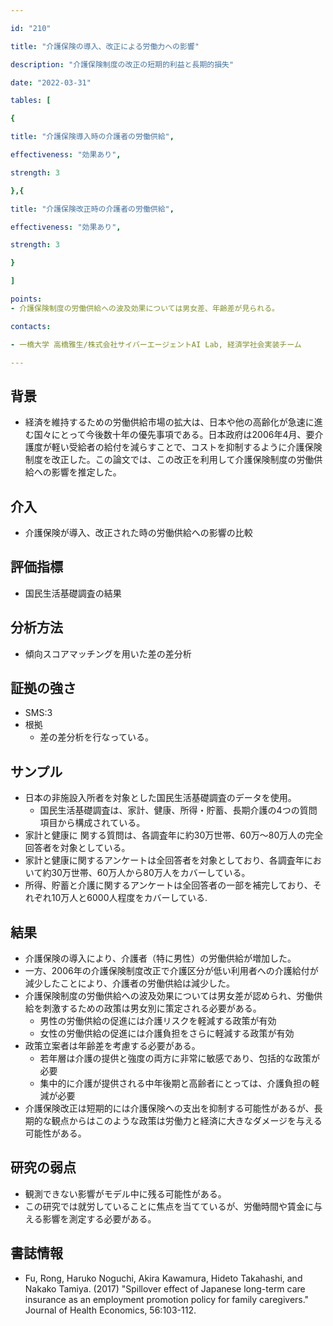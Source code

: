 ```yaml
---

id: "210"

title: "介護保険の導入、改正による労働力への影響"

description: "介護保険制度の改正の短期的利益と長期的損失"

date: "2022-03-31"

tables: [

{

title: "介護保険導入時の介護者の労働供給",

effectiveness: "効果あり",

strength: 3

},{

title: "介護保険改正時の介護者の労働供給",

effectiveness: "効果あり",

strength: 3

}

]

points:
- 介護保険制度の労働供給への波及効果については男女差、年齢差が見られる。

contacts:

- 一橋大学 高橋雅生/株式会社サイバーエージェントAI Lab, 経済学社会実装チーム

---
```


## 背景
- 経済を維持するための労働供給市場の拡大は、日本や他の高齢化が急速に進む国々にとって今後数十年の優先事項である。日本政府は2006年4月、要介護度が軽い受給者の給付を減らすことで、コストを抑制するように介護保険制度を改正した。この論文では、この改正を利用して介護保険制度の労働供給への影響を推定した。

## 介入
- 介護保険が導入、改正された時の労働供給への影響の比較

## 評価指標
- 国民生活基礎調査の結果

## 分析方法
- 傾向スコアマッチングを用いた差の差分析

## 証拠の強さ

- SMS:3
- 根拠
    - 差の差分析を行なっている。

## サンプル

- 日本の非施設入所者を対象とした国民生活基礎調査のデータを使用。
    - 国民生活基礎調査は、家計、健康、所得・貯蓄、長期介護の4つの質問項目から構成されている。
- 家計と健康に 関する質問は、各調査年に約30万世帯、60万～80万人の完全回答者を対象としている。
- 家計と健康に関するアンケートは全回答者を対象としており、各調査年において約30万世帯、60万人から80万人をカバーしている。
- 所得、貯蓄と介護に関するアンケートは全回答者の一部を補完しており、それぞれ10万人と6000人程度をカバーしている.

## 結果
- 介護保険の導入により、介護者（特に男性）の労働供給が増加した。
- 一方、2006年の介護保険制度改正で介護区分が低い利用者への介護給付が減少したことにより、介護者の労働供給は減少した。
- 介護保険制度の労働供給への波及効果については男女差が認められ、労働供給を刺激するための政策は男女別に策定される必要がある。
    - 男性の労働供給の促進には介護リスクを軽減する政策が有効
    - 女性の労働供給の促進には介護負担をさらに軽減する政策が有効
- 政策立案者は年齢差を考慮する必要がある。
    - 若年層は介護の提供と強度の両方に非常に敏感であり、包括的な政策が必要
    - 集中的に介護が提供される中年後期と高齢者にとっては、介護負担の軽減が必要
- 介護保険改正は短期的には介護保険への支出を抑制する可能性があるが、長期的な観点からはこのような政策は労働力と経済に大きなダメージを与える可能性がある。


## 研究の弱点
- 観測できない影響がモデル中に残る可能性がある。
- この研究では就労していることに焦点を当てているが、労働時間や賃金に与える影響を測定する必要がある。

## 書誌情報
- Fu, Rong, Haruko Noguchi, Akira Kawamura, Hideto Takahashi, and Nakako Tamiya. (2017) "Spillover effect of Japanese long-term care insurance as an employment promotion policy for family caregivers." Journal of Health Economics, 56:103-112.
